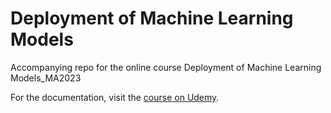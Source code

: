 # Deployment of Machine Learning Models
Accompanying repo for the online course Deployment of Machine Learning Models_MA2023

For the documentation, visit the [course on Udemy](https://www.udemy.com/deployment-of-machine-learning-models/?couponCode=TIDREPO).
